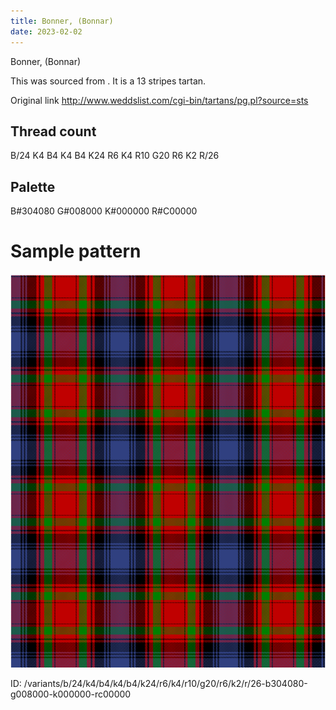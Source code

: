 ```yaml
---
title: Bonner, (Bonnar)
date: 2023-02-02
---
```

Bonner, (Bonnar)

This was sourced from <no value>.  It is a 13 stripes tartan.

Original link http://www.weddslist.com/cgi-bin/tartans/pg.pl?source=sts

## Thread count
B/24 K4 B4 K4 B4 K24 R6 K4 R10 G20 R6 K2 R/26

## Palette
B#304080 G#008000 K#000000 R#C00000

# Sample pattern

![Tartan detail](tartan.png "B/24 K4 B4 K4 B4 K24 R6 K4 R10 G20 R6 K2 R/26 tartan")

ID: /variants/b/24/k4/b4/k4/b4/k24/r6/k4/r10/g20/r6/k2/r/26-b304080-g008000-k000000-rc00000